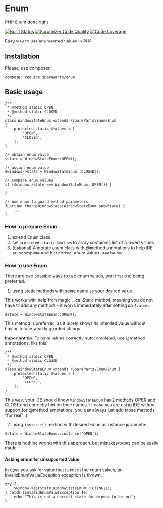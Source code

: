 # Enum
PHP Enum done right

[![Build Status](https://travis-ci.org/SpareParts/Enum.svg?branch=master)](https://travis-ci.org/SpareParts/Enum)
[![Scrutinizer Code Quality](https://scrutinizer-ci.com/g/SpareParts/Enum/badges/quality-score.png?b=master)](https://scrutinizer-ci.com/g/SpareParts/Enum/?branch=master)
[![Code Coverage](https://scrutinizer-ci.com/g/SpareParts/Enum/badges/coverage.png?b=master)](https://scrutinizer-ci.com/g/SpareParts/Enum/?branch=master)

Easy way to use enumerated values in PHP.

## Installation

Please, use composer.
```
composer require spareparts/enum
```

## Basic usage

````
/**
 * @method static OPEN
 * @method static CLOSED
 */
class WindowStateEnum extends \SpareParts\Enum\Enum
{
    protected static $values = [
        'OPEN',
        'CLOSED',
    ];
}

// obtain enum value
$state = WindowStateEnum::OPEN();

// assign enum value
$windows->state = WindowStateEnum::CLOSED();

// compare enum values
if ($window->state === WindowStateEnum::OPEN()) {
    ....
}

// use enum to guard method parameters
function changeWindowState(WindowStateEnum $newState) {
    ...
}

````
### How to prepare Enum

1. extend Enum class
2. set ``protected static $values``  to array containing list of allowed values
3. (optional) Annotate enum class with @method annotations to help IDE autocomplete and hint correct enum values, see below

### How to use Enum
There are two possible ways to use enum values, with first one being preferred.

1. using static methods with same name as your desired value.  

This works with help from magic __callStatic method, meaning you do not have to add any methods - it works immediately after setting up ``$values``.
````
$state = WindowStateEnum::OPEN();
````
This method is preferred, as it nicely shows its intended value without having to use weakly guarded strings. 

**Important tip**: To have values correctly autocompleted, use @method annotations, like this:
````
/**
 * @method static OPEN
 * @method static CLOSED
 */
class WindowStateEnum extends \SpareParts\Enum\Enum {
    protected static $values = [
        'OPEN',
        'CLOSED',
    ];
}
````
This way, your IDE should know ``WindowStateEnum`` has 2 methods OPEN and CLOSE and correctly hint on their names. In case you are using IDE without support for @method annotations, you can always just add those methods "for real" :)

2. using ``instance()`` method with desired value as instance parameter
````
$state = WindowStateEnum::instance('OPEN');
````
There is nothing wrong with this approach, but mistakes/typos can be easily made.  

#### Asking enum for unsupported value
In case you ask for value that is not in the enum values, an InvalidEnumValueException exception is thrown. 
````
try {
    $window->setState(WindowStateEnum::FLYING());
} catch (InvalidEnumValueException $e) {
    echo "This is not a correct state for window to be in!";
}
````
